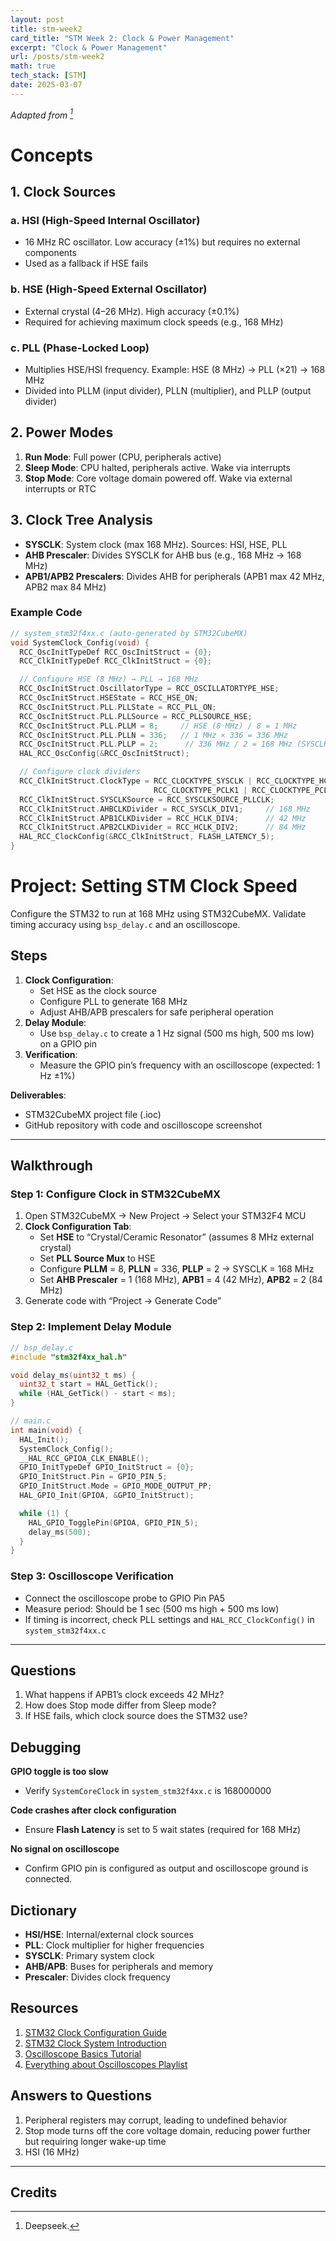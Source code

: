 ```yaml
---
layout: post
title: stm-week2
card_title: "STM Week 2: Clock & Power Management"
excerpt: "Clock & Power Management"
url: /posts/stm-week2
math: true
tech_stack: [STM]
date: 2025-03-07
---
```


*Adapted from [^1]*

# Concepts

## 1. Clock Sources

### a. HSI (High-Speed Internal Oscillator)
- 16 MHz RC oscillator. Low accuracy (±1%) but requires no external components
- Used as a fallback if HSE fails

### b. HSE (High-Speed External Oscillator)
- External crystal (4–26 MHz). High accuracy (±0.1%)
- Required for achieving maximum clock speeds (e.g., 168 MHz)

### c. PLL (Phase-Locked Loop)
- Multiplies HSE/HSI frequency. Example: HSE (8 MHz) → PLL (×21) → 168 MHz
- Divided into PLLM (input divider), PLLN (multiplier), and PLLP (output divider)

## 2. Power Modes
1. **Run Mode**: Full power (CPU, peripherals active)
2. **Sleep Mode**: CPU halted, peripherals active. Wake via interrupts
3. **Stop Mode**: Core voltage domain powered off. Wake via external interrupts or RTC

##  3. Clock Tree Analysis
- **SYSCLK**: System clock (max 168 MHz). Sources: HSI, HSE, PLL
- **AHB Prescaler**: Divides SYSCLK for AHB bus (e.g., 168 MHz → 168 MHz)
- **APB1/APB2 Prescalers**: Divides AHB for peripherals (APB1 max 42 MHz, APB2 max 84 MHz)

### Example Code

```c
// system_stm32f4xx.c (auto-generated by STM32CubeMX)
void SystemClock_Config(void) {
  RCC_OscInitTypeDef RCC_OscInitStruct = {0};
  RCC_ClkInitTypeDef RCC_ClkInitStruct = {0};

  // Configure HSE (8 MHz) → PLL → 168 MHz
  RCC_OscInitStruct.OscillatorType = RCC_OSCILLATORTYPE_HSE;
  RCC_OscInitStruct.HSEState = RCC_HSE_ON;
  RCC_OscInitStruct.PLL.PLLState = RCC_PLL_ON;
  RCC_OscInitStruct.PLL.PLLSource = RCC_PLLSOURCE_HSE;
  RCC_OscInitStruct.PLL.PLLM = 8;     // HSE (8 MHz) / 8 = 1 MHz
  RCC_OscInitStruct.PLL.PLLN = 336;   // 1 MHz × 336 = 336 MHz
  RCC_OscInitStruct.PLL.PLLP = 2;      // 336 MHz / 2 = 168 MHz (SYSCLK)
  HAL_RCC_OscConfig(&RCC_OscInitStruct);

  // Configure clock dividers
  RCC_ClkInitStruct.ClockType = RCC_CLOCKTYPE_SYSCLK | RCC_CLOCKTYPE_HCLK |
                                RCC_CLOCKTYPE_PCLK1 | RCC_CLOCKTYPE_PCLK2;
  RCC_ClkInitStruct.SYSCLKSource = RCC_SYSCLKSOURCE_PLLCLK;
  RCC_ClkInitStruct.AHBCLKDivider = RCC_SYSCLK_DIV1;     // 168 MHz
  RCC_ClkInitStruct.APB1CLKDivider = RCC_HCLK_DIV4;      // 42 MHz
  RCC_ClkInitStruct.APB2CLKDivider = RCC_HCLK_DIV2;      // 84 MHz
  HAL_RCC_ClockConfig(&RCC_ClkInitStruct, FLASH_LATENCY_5);
}
```

# Project: Setting STM Clock Speed
Configure the STM32 to run at 168 MHz using STM32CubeMX. Validate timing accuracy using `bsp_delay.c` and an oscilloscope.

## Steps
1. **Clock Configuration**:
   - Set HSE as the clock source
   - Configure PLL to generate 168 MHz
   - Adjust AHB/APB prescalers for safe peripheral operation
2. **Delay Module**:
   - Use `bsp_delay.c` to create a 1 Hz signal (500 ms high, 500 ms low) on a GPIO pin
3. **Verification**:
   - Measure the GPIO pin’s frequency with an oscilloscope (expected: 1 Hz ±1%)

**Deliverables**:
- STM32CubeMX project file (.ioc)
- GitHub repository with code and oscilloscope screenshot

***

## Walkthrough

### Step 1: Configure Clock in STM32CubeMX
1. Open STM32CubeMX → New Project → Select your STM32F4 MCU
2. **Clock Configuration Tab**:
   - Set **HSE** to “Crystal/Ceramic Resonator” (assumes 8 MHz external crystal)
   - Set **PLL Source Mux** to HSE
   - Configure **PLLM** = 8, **PLLN** = 336, **PLLP** = 2 → SYSCLK = 168 MHz
   - Set **AHB Prescaler** = 1 (168 MHz), **APB1** = 4 (42 MHz), **APB2** = 2 (84 MHz)
3. Generate code with “Project → Generate Code”

### Step 2: Implement Delay Module
```c  
// bsp_delay.c  
#include "stm32f4xx_hal.h"  

void delay_ms(uint32_t ms) {  
  uint32_t start = HAL_GetTick();  
  while (HAL_GetTick() - start < ms);  
}  

// main.c  
int main(void) {  
  HAL_Init();  
  SystemClock_Config();  
  __HAL_RCC_GPIOA_CLK_ENABLE();  
  GPIO_InitTypeDef GPIO_InitStruct = {0};  
  GPIO_InitStruct.Pin = GPIO_PIN_5;  
  GPIO_InitStruct.Mode = GPIO_MODE_OUTPUT_PP;  
  HAL_GPIO_Init(GPIOA, &GPIO_InitStruct);  

  while (1) {  
    HAL_GPIO_TogglePin(GPIOA, GPIO_PIN_5);  
    delay_ms(500);  
  }  
}  
```  

### Step 3: Oscilloscope Verification
- Connect the oscilloscope probe to GPIO Pin PA5
- Measure period: Should be 1 sec (500 ms high + 500 ms low)
- If timing is incorrect, check PLL settings and `HAL_RCC_ClockConfig()` in `system_stm32f4xx.c`

***

## Questions
  
1. What happens if APB1’s clock exceeds 42 MHz?
2. How does Stop mode differ from Sleep mode?
3. If HSE fails, which clock source does the STM32 use?


## Debugging

**GPIO toggle is too slow**
- Verify `SystemCoreClock` in `system_stm32f4xx.c` is 168000000

**Code crashes after clock configuration**
- Ensure **Flash Latency** is set to 5 wait states (required for 168 MHz)

**No signal on oscilloscope**
- Confirm GPIO pin is configured as output and oscilloscope ground is connected.


## Dictionary

- **HSI/HSE**: Internal/external clock sources
- **PLL**: Clock multiplier for higher frequencies
- **SYSCLK**: Primary system clock
- **AHB/APB**: Buses for peripherals and memory
- **Prescaler**: Divides clock frequency


## Resources
1. [STM32 Clock Configuration Guide](https://www.st.com/resource/en/application_note/an4776-generalpurpose-timer-cookbook-for-stm32-microcontrollers-stmicroelectronics.pdf)
2. [STM32 Clock System Introduction](https://community.st.com/t5/stm32-mcus/part-1-introduction-to-the-stm32-microcontroller-clock-system/ta-p/605369)
3. [Oscilloscope Basics Tutorial](https://www.youtube.com/watch?v=hUIgAu3QQWQ)
4. [Everything about Oscilloscopes Playlist](https://www.youtube.com/playlist?list=PL746BF38BC2E068E0)

## Answers to Questions

1. Peripheral registers may corrupt, leading to undefined behavior
2. Stop mode turns off the core voltage domain, reducing power further but requiring longer wake-up time
3. HSI (16 MHz)

***

## Credits

[^1]: Deepseek.
<!--Written by Jorge Porras (2025)-->